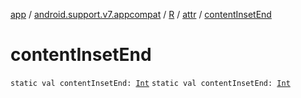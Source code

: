 [app](../../../index.md) / [android.support.v7.appcompat](../../index.md) / [R](../index.md) / [attr](index.md) / [contentInsetEnd](./content-inset-end.md)

# contentInsetEnd

`static val contentInsetEnd: `[`Int`](https://kotlinlang.org/api/latest/jvm/stdlib/kotlin/-int/index.html)
`static val contentInsetEnd: `[`Int`](https://kotlinlang.org/api/latest/jvm/stdlib/kotlin/-int/index.html)